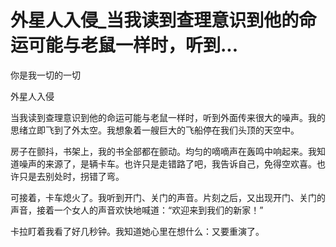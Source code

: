 # 外星人入侵_当我读到查理意识到他的命运可能与老鼠一样时，听到...

你是我一切的一切

外星人入侵

当我读到查理意识到他的命运可能与老鼠一样时，听到外面传来很大的噪声。我的思绪立即飞到了外太空。我想象着一艘巨大的飞船停在我们头顶的天空中。

房子在颤抖，书架上，我的书全部都在颤动。均匀的嘀嘀声在轰鸣中响起来。我知道噪声的来源了，是辆卡车。也许只是走错路了吧，我告诉自己，免得空欢喜。也许只是去别处时，拐错了弯。

可接着，卡车熄火了。我听到开门、关门的声音。片刻之后，又出现开门、关门的声音，接着一个女人的声音欢快地喊道：“欢迎来到我们的新家！”

卡拉盯着我看了好几秒钟。我知道她心里在想什么：又要重演了。
